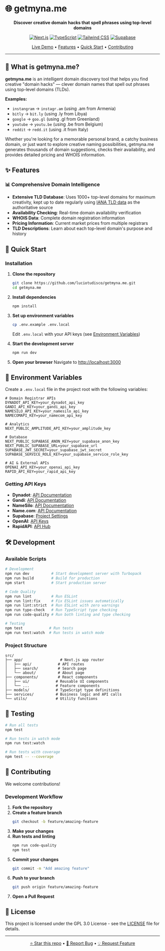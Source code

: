 # 🌐 getmyna.me

<div align="center">

**Discover creative domain hacks that spell phrases using top-level domains**

[![Next.js](https://img.shields.io/badge/Next.js-15-black?style=for-the-badge&logo=next.js)](https://nextjs.org/)
[![TypeScript](https://img.shields.io/badge/TypeScript-5.7-blue?style=for-the-badge&logo=typescript)](https://www.typescriptlang.org/)
[![Tailwind CSS](https://img.shields.io/badge/Tailwind_CSS-3.4-38B2AC?style=for-the-badge&logo=tailwind-css)](https://tailwindcss.com/)
[![Supabase](https://img.shields.io/badge/Supabase-2.56-green?style=for-the-badge&logo=supabase)](https://supabase.com/)

[Live Demo](https://getmyna.me) • [Features](#-features) • [Quick Start](#-quick-start) • [Contributing](#-contributing)

</div>

---

## 🎯 What is getmyna.me?

**getmyna.me** is an intelligent domain discovery tool that helps you find creative "domain hacks" — clever domain names that spell out phrases using top-level domains (TLDs).

**Examples:**

- `instangram` → `instagr.am` (using .am from Armenia)
- `bitly` → `bit.ly` (using .ly from Libya)
- `google` → `goo.gl` (using .gl from Greenland)
- `youtube` → `youtu.be` (using .be from Belgium)
- `reddit` → `redd.it` (using .it from Italy)

Whether you're looking for a memorable personal brand, a catchy business domain, or just want to explore creative naming possibilities, getmyna.me generates thousands of domain suggestions, checks their availability, and provides detailed pricing and WHOIS information.

## ✨ Features

### 📊 **Comprehensive Domain Intelligence**

- **Extensive TLD Database**: Uses 1000+ top-level domains for maximum creativity, kept up to date regularly using [IANA TLD data](https://data.iana.org/TLD/tlds-alpha-by-domain.txt) as the authoritative source
- **Availability Checking**: Real-time domain availability verification
- **WHOIS Data**: Complete domain registration information
- **Pricing Information**: Current market prices from multiple registrars
- **TLD Descriptions**: Learn about each top-level domain's purpose and history

## 🚀 Quick Start

### Installation

1. **Clone the repository**

    ```bash
    git clone https://github.com/luciotudisco/getmyna.me.git
    cd getmyna.me
    ```

2. **Install dependencies**

    ```bash
    npm install
    ```

3. **Set up environment variables**

    ```bash
    cp .env.example .env.local
    ```

    Edit `.env.local` with your API keys (see [Environment Variables](#-environment-variables))

4. **Start the development server**

    ```bash
    npm run dev
    ```

5. **Open your browser**
   Navigate to [http://localhost:3000](http://localhost:3000)

## 🔧 Environment Variables

Create a `.env.local` file in the project root with the following variables:

```env
# Domain Registrar APIs
DYNADOT_API_KEY=your_dynadot_api_key
GANDI_API_KEY=your_gandi_api_key
NAMESILO_API_KEY=your_namesilo_api_key
NAMECOMAPI_KEY=your_namecom_api_key

# Analytics
NEXT_PUBLIC_AMPLITUDE_API_KEY=your_amplitude_key

# Database
NEXT_PUBLIC_SUPABASE_ANON_KEY=your_supabase_anon_key
NEXT_PUBLIC_SUPABASE_URL=your_supabase_url
SUPABASE_JWT_SECRET=your_supabase_jwt_secret
SUPABASE_SERVICE_ROLE_KEY=your_supabase_service_role_key

# AI & External APIs
OPENAI_API_KEY=your_openai_api_key
RAPID_API_KEY=your_rapid_api_key
```

### Getting API Keys

- **Dynadot**: [API Documentation](https://www.dynadot.com/community/help/api)
- **Gandi**: [API Documentation](https://api.gandi.net/docs/)
- **NameSilo**: [API Documentation](https://www.namesilo.com/api-documentation)
- **Name.com**: [API Documentation](https://www.name.com/api-docs)
- **Supabase**: [Project Settings](https://app.supabase.com/project/_/settings/api)
- **OpenAI**: [API Keys](https://platform.openai.com/api-keys)
- **RapidAPI**: [API Hub](https://rapidapi.com/)

## 🛠 Development

### Available Scripts

```bash
# Development
npm run dev          # Start development server with Turbopack
npm run build        # Build for production
npm start            # Start production server

# Code Quality
npm run lint         # Run ESLint
npm run lint:fix     # Fix ESLint issues automatically
npm run lint:strict  # Run ESLint with zero warnings
npm run type-check   # Run TypeScript type checking
npm run code-quality # Run both linting and type checking

# Testing
npm test            # Run tests
npm run test:watch  # Run tests in watch mode
```

### Project Structure

```
src/
├── app/                 # Next.js app router
│   ├── api/            # API routes
│   ├── search/         # Search page
│   └── about/          # About page
├── components/         # React components
│   ├── ui/            # Reusable UI components
│   └── ...            # Feature components
├── models/            # TypeScript type definitions
├── services/          # Business logic and API calls
└── utils/             # Utility functions
```

## 🧪 Testing

```bash
# Run all tests
npm test

# Run tests in watch mode
npm run test:watch

# Run tests with coverage
npm test -- --coverage
```

## 🤝 Contributing

We welcome contributions!

### Development Workflow

1. **Fork the repository**
2. **Create a feature branch**
    ```bash
    git checkout -b feature/amazing-feature
    ```
3. **Make your changes**
4. **Run tests and linting**
    ```bash
    npm run code-quality
    npm test
    ```
5. **Commit your changes**
    ```bash
    git commit -m "Add amazing feature"
    ```
6. **Push to your branch**
    ```bash
    git push origin feature/amazing-feature
    ```
7. **Open a Pull Request**

## 📄 License

This project is licensed under the GPL 3.0 License - see the [LICENSE](LICENSE) file for details.

---

<div align="center">

[⭐ Star this repo](https://github.com/luciotudisco/getmyna.me) • [🐛 Report Bug](https://github.com/luciotudisco/getmyna.me/issues) • [💡 Request Feature](https://github.com/luciotudisco/getmyna.me/issues)

</div>
